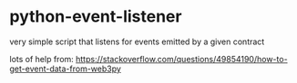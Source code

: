 # python-event-listener


very simple script that listens for events emitted by a given contract

lots of help from:
https://stackoverflow.com/questions/49854190/how-to-get-event-data-from-web3py

